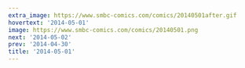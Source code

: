 ```yaml
---
extra_image: https://www.smbc-comics.com/comics/20140501after.gif
hovertext: '2014-05-01'
image: https://www.smbc-comics.com/comics/20140501.png
next: '2014-05-02'
prev: '2014-04-30'
title: '2014-05-01'
---
```

